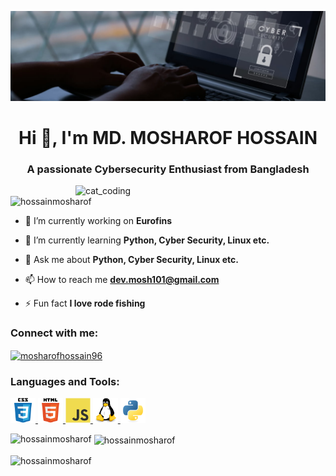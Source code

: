 ![logo](https://github.com/HossainMosharof/HossainMosharof/blob/main/cyber%20banner.jpeg)
<h1 align="center">Hi 👋, I'm MD. MOSHAROF HOSSAIN</h1>
<h3 align="center">A passionate Cybersecurity Enthusiast from Bangladesh</h3>
<img align="right" alt="cat_coding" width="400" src="https://media.tenor.com/y2JXkY1pXkwAAAAC/cat-computer.gif">

<p align="left"> <img src="https://komarev.com/ghpvc/?username=hossainmosharof&label=Profile%20views&color=0e75b6&style=flat" alt="hossainmosharof" /> </p>

- 🔭 I’m currently working on **Eurofins**

- 🌱 I’m currently learning **Python, Cyber Security, Linux etc.**

- 💬 Ask me about **Python, Cyber Security, Linux etc.**

- 📫 How to reach me **dev.mosh101@gmail.com**

- ⚡ Fun fact **I love rode fishing**

<h3 align="left">Connect with me:</h3>
<p align="left">
<a href="https://linkedin.com/in/mosharofhossain96" target="blank"><img align="center" src="https://raw.githubusercontent.com/rahuldkjain/github-profile-readme-generator/master/src/images/icons/Social/linked-in-alt.svg" alt="mosharofhossain96" height="30" width="40" /></a>
</p>

<h3 align="left">Languages and Tools:</h3>
<p align="left"> <a href="https://www.w3schools.com/css/" target="_blank" rel="noreferrer"> <img src="https://raw.githubusercontent.com/devicons/devicon/master/icons/css3/css3-original-wordmark.svg" alt="css3" width="40" height="40"/> </a> <a href="https://www.w3.org/html/" target="_blank" rel="noreferrer"> <img src="https://raw.githubusercontent.com/devicons/devicon/master/icons/html5/html5-original-wordmark.svg" alt="html5" width="40" height="40"/> </a> <a href="https://developer.mozilla.org/en-US/docs/Web/JavaScript" target="_blank" rel="noreferrer"> <img src="https://raw.githubusercontent.com/devicons/devicon/master/icons/javascript/javascript-original.svg" alt="javascript" width="40" height="40"/> </a> <a href="https://www.linux.org/" target="_blank" rel="noreferrer"> <img src="https://raw.githubusercontent.com/devicons/devicon/master/icons/linux/linux-original.svg" alt="linux" width="40" height="40"/> </a> <a href="https://www.python.org" target="_blank" rel="noreferrer"> <img src="https://raw.githubusercontent.com/devicons/devicon/master/icons/python/python-original.svg" alt="python" width="40" height="40"/> </a> </p>

<p><img align="left" src="https://github-readme-stats.vercel.app/api/top-langs?username=hossainmosharof&show_icons=true&locale=en&layout=compact" alt="hossainmosharof" /></p>

<p>&nbsp;<img align="center" src="https://github-readme-stats.vercel.app/api?username=hossainmosharof&show_icons=true&locale=en" alt="hossainmosharof" /></p>

<p><img align="center" src="https://github-readme-streak-stats.herokuapp.com/?user=hossainmosharof&" alt="hossainmosharof" /></p>
